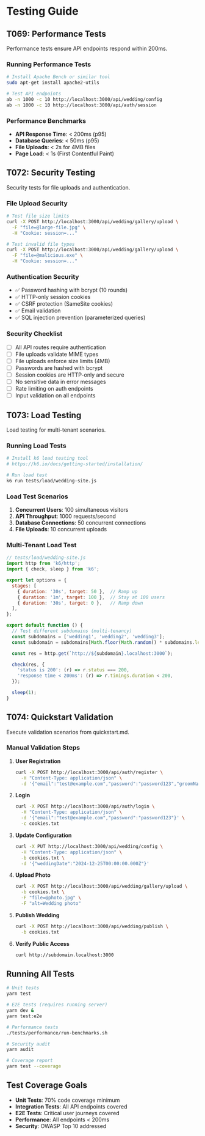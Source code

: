 # Testing Guide

## T069: Performance Tests

Performance tests ensure API endpoints respond within 200ms.

### Running Performance Tests

```bash
# Install Apache Bench or similar tool
sudo apt-get install apache2-utils

# Test API endpoints
ab -n 1000 -c 10 http://localhost:3000/api/wedding/config
ab -n 1000 -c 10 http://localhost:3000/api/auth/session
```

### Performance Benchmarks

- **API Response Time**: < 200ms (p95)
- **Database Queries**: < 50ms (p95)
- **File Uploads**: < 2s for 4MB files
- **Page Load**: < 1s (First Contentful Paint)

## T072: Security Testing

Security tests for file uploads and authentication.

### File Upload Security

```bash
# Test file size limits
curl -X POST http://localhost:3000/api/wedding/gallery/upload \
  -F "file=@large-file.jpg" \
  -H "Cookie: session=..."

# Test invalid file types
curl -X POST http://localhost:3000/api/wedding/gallery/upload \
  -F "file=@malicious.exe" \
  -H "Cookie: session=..."
```

### Authentication Security

- ✅ Password hashing with bcrypt (10 rounds)
- ✅ HTTP-only session cookies
- ✅ CSRF protection (SameSite cookies)
- ✅ Email validation
- ✅ SQL injection prevention (parameterized queries)

### Security Checklist

- [ ] All API routes require authentication
- [ ] File uploads validate MIME types
- [ ] File uploads enforce size limits (4MB)
- [ ] Passwords are hashed with bcrypt
- [ ] Session cookies are HTTP-only and secure
- [ ] No sensitive data in error messages
- [ ] Rate limiting on auth endpoints
- [ ] Input validation on all endpoints

## T073: Load Testing

Load testing for multi-tenant scenarios.

### Running Load Tests

```bash
# Install k6 load testing tool
# https://k6.io/docs/getting-started/installation/

# Run load test
k6 run tests/load/wedding-site.js
```

### Load Test Scenarios

1. **Concurrent Users**: 100 simultaneous visitors
2. **API Throughput**: 1000 requests/second
3. **Database Connections**: 50 concurrent connections
4. **File Uploads**: 10 concurrent uploads

### Multi-Tenant Load Test

```javascript
// tests/load/wedding-site.js
import http from 'k6/http';
import { check, sleep } from 'k6';

export let options = {
  stages: [
    { duration: '30s', target: 50 },  // Ramp up
    { duration: '1m', target: 100 },  // Stay at 100 users
    { duration: '30s', target: 0 },   // Ramp down
  ],
};

export default function () {
  // Test different subdomains (multi-tenancy)
  const subdomains = ['wedding1', 'wedding2', 'wedding3'];
  const subdomain = subdomains[Math.floor(Math.random() * subdomains.length)];

  const res = http.get(`http://${subdomain}.localhost:3000`);

  check(res, {
    'status is 200': (r) => r.status === 200,
    'response time < 200ms': (r) => r.timings.duration < 200,
  });

  sleep(1);
}
```

## T074: Quickstart Validation

Execute validation scenarios from quickstart.md.

### Manual Validation Steps

1. **User Registration**
   ```bash
   curl -X POST http://localhost:3000/api/auth/register \
     -H "Content-Type: application/json" \
     -d '{"email":"test@example.com","password":"password123","groomName":"John","brideName":"Jane"}'
   ```

2. **Login**
   ```bash
   curl -X POST http://localhost:3000/api/auth/login \
     -H "Content-Type: application/json" \
     -d '{"email":"test@example.com","password":"password123"}' \
     -c cookies.txt
   ```

3. **Update Configuration**
   ```bash
   curl -X PUT http://localhost:3000/api/wedding/config \
     -H "Content-Type: application/json" \
     -b cookies.txt \
     -d '{"weddingDate":"2024-12-25T00:00:00.000Z"}'
   ```

4. **Upload Photo**
   ```bash
   curl -X POST http://localhost:3000/api/wedding/gallery/upload \
     -b cookies.txt \
     -F "file=@photo.jpg" \
     -F "alt=Wedding photo"
   ```

5. **Publish Wedding**
   ```bash
   curl -X POST http://localhost:3000/api/wedding/publish \
     -b cookies.txt
   ```

6. **Verify Public Access**
   ```bash
   curl http://subdomain.localhost:3000
   ```

## Running All Tests

```bash
# Unit tests
yarn test

# E2E tests (requires running server)
yarn dev &
yarn test:e2e

# Performance tests
./tests/performance/run-benchmarks.sh

# Security audit
yarn audit

# Coverage report
yarn test --coverage
```

## Test Coverage Goals

- **Unit Tests**: 70% code coverage minimum
- **Integration Tests**: All API endpoints covered
- **E2E Tests**: Critical user journeys covered
- **Performance**: All endpoints < 200ms
- **Security**: OWASP Top 10 addressed
